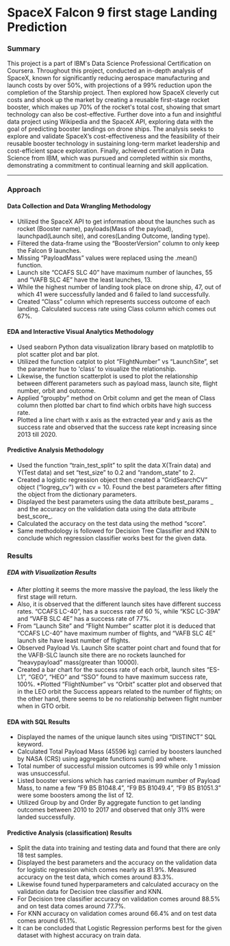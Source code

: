 # SpaceX  Falcon 9 first stage Landing Prediction

### Summary

This project is a part of IBM's Data Science Professional Certification on Coursera. Throughout this project, conducted an in-depth analysis of SpaceX, known for significantly reducing aerospace manufacturing and launch costs by over 50%, with projections of a 99% reduction upon the completion of the Starship project. Then explored how SpaceX cleverly cut costs and shook up the market by creating a reusable first-stage rocket booster, which makes up 70% of the rocket's total cost, showing that smart technology can also be cost-effective. Further dove into a fun and insightful data project using Wikipedia and the SpaceX API, exploring data with the goal of predicting booster landings on drone ships. 
The analysis seeks to explore and validate SpaceX’s cost-effectiveness and the feasibility of their reusable booster technology in sustaining long-term market leadership and cost-efficient space exploration. 
Finally, achieved certification in Data Science from IBM, which was pursued and completed within six months, demonstrating a commitment to continual learning and skill application.

-------

### Approach

#### Data Collection and Data Wrangling Methodology
* Utilized the SpaceX API to get information about the launches such as rocket (Booster name), payloads(Mass of the payload), launchpad(Launch site), and cores(Landing Outcome, landing type). 
* Filtered the data-frame using the “BoosterVersion” column to only keep the Falcon 9 launches.
* Missing “PayloadMass” values were replaced using the .mean() function.
* Launch site “CCAFS SLC 40” have maximum number of launches, 55 and “VAFB SLC 4E” have the least launches, 13.
* While the highest number of landing took place on drone ship, 47, out of which 41 were successfully landed and 6 failed to land successfully.
* Created “Class” column which represents success outcome of each landing. Calculated success rate using Class column which comes out 67%.

#### EDA and Interactive Visual Analytics Methodology
* Used seaborn Python data visualization library based on matplotlib to plot scatter plot and bar plot.
* Utilized the function catplot to plot “FlightNumber” vs “LaunchSite”, set the parameter  hue to 'class’ to visualize the relationship.
* Likewise, the function scatterplot is used to plot the relationship between different parameters such as payload mass, launch site, flight number, orbit and outcome.
* Applied “groupby” method on Orbit column and get the mean of Class column then plotted bar chart to find which orbits have high success rate.
* Plotted a line chart with x axis as the extracted year and y axis as the success rate and observed that the success rate kept increasing since 2013 till 2020.

#### Predictive Analysis Methodology
* Used the function “train_test_split” to split the data X(Train data) and Y(Test data) and set “test_size” to  0.2 and “random_state” to 2.
* Created a logistic regression object then created a “GridSearchCV” object (“logreg_cv”) with cv = 10. Found the best parameters after fitting the object from the dictionary parameters.
* Displayed the best parameters using the data attribute best_params _ and the accuracy on the validation data using the data attribute best_score_.
* Calculated the accuracy on the test data using the method “score”.
* Same methodology is followed for Decision Tree Classifier and KNN to conclude which regression classifier works best for the given data. 


### Results

##### EDA with Visualization Results
* After plotting it seems the more massive the payload, the less likely the first stage will return.
* Also, it is observed that the different launch sites have different success rates. “CCAFS LC-40”, has a success rate of 60 %, while “KSC LC-39A” and “VAFB SLC 4E” has a success rate of 77%.
* From “Launch Site” and “Flight Number” scatter plot it is deduced that “CCAFS LC-40” have maximum number of flights, and “VAFB SLC 4E” launch site have least number of flights.
* Observed Payload Vs. Launch Site scatter point chart and found that for the VAFB-SLC launch site there are no  rockets  launched for  “heavypayload” mass(greater than 10000).
* Created a bar chart for the success rate of each orbit, launch sites “ES-L1”, “GEO”, “HEO” and “SSO” found to have maximum success rate, 100%.
*Plotted “FlightNumber” vs “Orbit” scatter plot and observed that in the LEO orbit the Success appears related to the number of flights; on the other hand, there seems to be no relationship between flight number when in GTO orbit.

#### EDA with SQL Results
* Displayed the names of the unique launch sites using “DISTINCT” SQL keyword. 
* Calculated Total Payload Mass (45596 kg) carried by boosters launched by NASA (CRS) using aggregate functions sum() and where.
* Total number of successful mission outcomes is 99 while only 1 mission was unsuccessful.
* Listed booster versions which has carried maximum number of Payload Mass, to name a few “F9 B5 B1048.4”,  “F9 B5 B1049.4”,  “F9 B5 B1051.3” were some boosters among the list of 12.
* Utilized Group by and Order By aggregate function to get landing outcomes between 2010 to 2017 and observed that only 31% were landed successfully.

#### Predictive Analysis (classification) Results
* Split the data into training and testing data and found that there are only 18 test samples.
* Displayed the best parameters and the accuracy on the validation data for logistic regression which comes nearly as 81.9%. Measured accuracy on the test data, which comes around 83.3%.
* Likewise found tuned hyperparameters and calculated accuracy on the validation data for Decision tree classifier and KNN. 
* For Decision tree classifier accuracy on validation comes around 88.5% and on test data comes around 77.7%.
* For KNN accuracy on validation comes around 66.4% and on test data comes around 61.1%.
* It can be concluded that Logistic Regression performs best for the given dataset with highest accuracy on train data.





